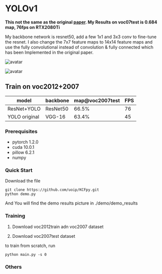 # YOLOv1

**This not the same as the original [paper](https://arxiv.org/pdf/1506.02640.pdf). My Results on voc07test is 0.684 map, 76fps on RTX2080Ti**

My backbone network is resnet50, add a few 1x1 and 3x3 conv to fine-tune the resnet. I also change the 7x7 feature maps to 14x14 feature maps and use the fully convolutional instead of convolution & fully connected which has been Implemented in the original paper.

![avatar](https://github.com/kevin655/YOLOv1/blob/master/000283.jpg)

![avatar](https://github.com/kevin655/YOLOv1/blob/master/bike.jpg)

## Train on voc2012+2007
| model                | backbone | map@voc2007test  | FPS  |
| -------------------- | -------------- | ---------- | -------   |
| ResNet+YOLO   |   ResNet50        | 66.5%      |  76   |
| YOLO original |   VGG-16          | 63.4%      |  45   |


### Prerequisites
- pytorch 1.2.0
- cuda 10.0.1
- pillow 6.2.1
- numpy

### Quick Start
Download the file 
```shell
git clone https://github.com/uoip/KCFpy.git
python demo.py
```
And You will find the demo results picture in ./demo/demo_results

### Training
1. Download voc2012train adn voc2007 dataset

2. Download voc2007test dataset

to train from scratch, run
```shell
python main.py -s 0 
```

### Others







